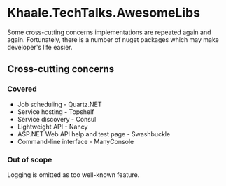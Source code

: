 # Khaale.TechTalks.AwesomeLibs

Some cross-cutting concerns implementations are repeated again and again. Fortunately, there is a number of nuget packages which may make developer's life easier.

## Cross-cutting concerns
### Covered 
- Job scheduling - Quartz.NET
- Service hosting - Topshelf
- Service discovery - Consul
- Lightweight API - Nancy
- ASP.NET Web API help and test page - Swashbuckle
- Command-line interface - ManyConsole

### Out of scope 
Logging is omitted as too well-known feature.

